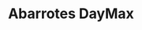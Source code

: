 ---
title: "Abarrotes DayMax"
url: /suchitlan-comala-colima/abarrotes-daymax/
shop: Lebensmittel
---